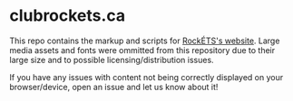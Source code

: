 # clubrockets.ca

This repo contains the markup and scripts for [RockÉTS's website](https://clubrockets.ca/). Large media assets and fonts were ommitted from this repository due to their large size and to possible licensing/distribution issues.

If you have any issues with content not being correctly displayed on your browser/device, open an issue and let us know about it!
